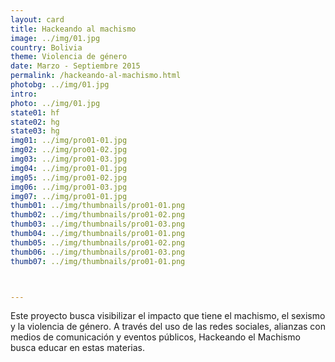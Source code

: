 ```yaml
---
layout: card
title: Hackeando al machismo
image: ../img/01.jpg
country: Bolivia
theme: Violencia de género
date: Marzo - Septiembre 2015
permalink: /hackeando-al-machismo.html
photobg: ../img/01.jpg
intro: 
photo: ../img/01.jpg
state01: hf
state02: hg
state03: hg
img01: ../img/pro01-01.jpg
img02: ../img/pro01-02.jpg
img03: ../img/pro01-03.jpg
img04: ../img/pro01-01.jpg
img05: ../img/pro01-02.jpg
img06: ../img/pro01-03.jpg
img07: ../img/pro01-01.jpg
thumb01: ../img/thumbnails/pro01-01.png
thumb02: ../img/thumbnails/pro01-02.png
thumb03: ../img/thumbnails/pro01-03.png
thumb04: ../img/thumbnails/pro01-01.png
thumb05: ../img/thumbnails/pro01-02.png
thumb06: ../img/thumbnails/pro01-03.png
thumb07: ../img/thumbnails/pro01-01.png



---
```


Este proyecto busca visibilizar el impacto que tiene el machismo, el sexismo y la violencia de género. A través del uso de las redes sociales, alianzas con medios de comunicación y eventos públicos, Hackeando el Machismo busca educar en estas materias. 
